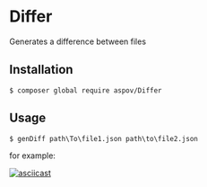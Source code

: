 # Differ
Generates a difference between files

## Installation
```
$ composer global require aspov/Differ
```
## Usage

```
$ genDiff path\To\file1.json path\to\file2.json
```
for example:

[![asciicast](https://asciinema.org/a/263425.svg)](https://asciinema.org/a/263425)
